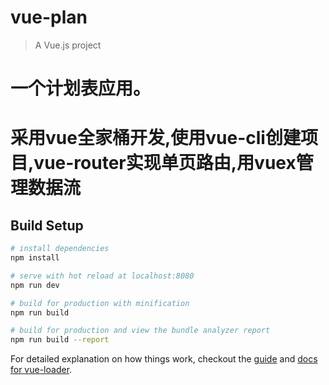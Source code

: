 # vue-plan

> A Vue.js project
# 一个计划表应用。
# 采用vue全家桶开发,使用vue-cli创建项目,vue-router实现单页路由,用vuex管理数据流


## Build Setup

``` bash
# install dependencies
npm install

# serve with hot reload at localhost:8080
npm run dev

# build for production with minification
npm run build

# build for production and view the bundle analyzer report
npm run build --report
```

For detailed explanation on how things work, checkout the [guide](http://vuejs-templates.github.io/webpack/) and [docs for vue-loader](http://vuejs.github.io/vue-loader).
